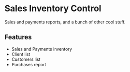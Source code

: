 # Sales Inventory Control

Sales and payments reports, and a bunch of other cool stuff.

## Features
- Sales and Payments inventory
- Client list
- Customers list
- Purchases report
